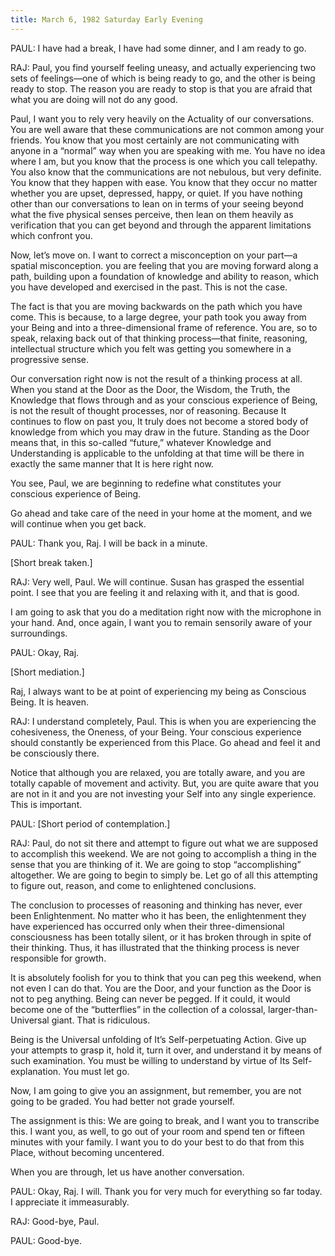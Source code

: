 ```yaml
---
title: March 6, 1982 Saturday Early Evening 
---
```


PAUL: I have had a break, I have had some dinner, and I am ready to go.

RAJ: Paul, you find yourself feeling uneasy, and actually experiencing two sets
of feelings—one of which is being ready to go, and the other is being ready to
stop. The reason you are ready to stop is that you are afraid that what you are
doing will not do any good.

Paul, I want you to rely very heavily on the Actuality of our conversations.
You are well aware that these communications are not common among your friends.
You know that you most certainly are not communicating with anyone in a
“normal” way when you are speaking with me. You have no idea where I am, but
you know that the process is one which you call telepathy. You also know that
the communications are not nebulous, but very definite. You know that they
happen with ease. You know that they occur no matter whether you are upset,
depressed, happy, or quiet. If you have nothing other than our conversations to
lean on in terms of your seeing beyond what the five physical senses perceive,
then lean on them heavily as verification that you can get beyond and through
the apparent limitations which confront you.

Now, let’s move on. I want to correct a misconception on your part—a spatial
misconception. you are feeling that you are moving forward along a path,
building upon a foundation of knowledge and ability to reason, which you have
developed and exercised in the past. This is not the case.

The fact is that you are moving backwards on the path which you have come. This
is because, to a large degree, your path took you away from your Being and into
a three-dimensional frame of reference. You are, so to speak, relaxing back out
of that thinking process—that finite, reasoning, intellectual structure which
you felt was getting you somewhere in a progressive sense.

Our conversation right now is not the result of a thinking process at all. When
you stand at the Door as the Door, the Wisdom, the Truth, the Knowledge that
flows through and as your conscious experience of Being, is not the result of
thought processes, nor of reasoning. Because It continues to flow on past you,
It truly does not become a stored body of knowledge from which you may draw in
the future. Standing as the Door means that, in this so-called “future,”
whatever Knowledge and Understanding is applicable to the unfolding at that
time will be there in exactly the same manner that It is here right now.

You see, Paul, we are beginning to redefine what constitutes your conscious
experience of Being.

Go ahead and take care of the need in your home at the moment, and we will
continue when you get back.

PAUL: Thank you, Raj. I will be back in a minute.

[Short break taken.]

RAJ: Very well, Paul. We will continue. Susan has grasped the essential point.
I see that you are feeling it and relaxing with it, and that is good.

I am going to ask that you do a meditation right now with the microphone in
your hand. And, once again, I want you to remain sensorily aware of your
surroundings.

PAUL: Okay, Raj.

[Short mediation.]

Raj, I always want to be at point of experiencing my being as Conscious Being.
It is heaven.

RAJ: I understand completely, Paul. This is when you are experiencing the
cohesiveness, the Oneness, of your Being. Your conscious experience should
constantly be experienced from this Place. Go ahead and feel it and be
consciously there.

Notice that although you are relaxed, you are totally aware, and you are
totally capable of movement and activity. But, you are quite aware that you are
not in it and you are not investing your Self into any single experience. This
is important.

PAUL: [Short period of contemplation.]

RAJ: Paul, do not sit there and attempt to figure out what we are supposed to
accomplish this weekend. We are not going to accomplish a thing in the sense
that you are thinking of it. We are going to stop “accomplishing” altogether.
We are going to begin to simply be. Let go of all this attempting to figure
out, reason, and come to enlightened conclusions.

The conclusion to processes of reasoning and thinking has never, ever been
Enlightenment. No matter who it has been, the enlightenment they have
experienced has occurred only when their three-dimensional consciousness has
been totally silent, or it has broken through in spite of their thinking. Thus,
it has illustrated that the thinking process is never responsible for growth.

It is absolutely foolish for you to think that you can peg this weekend, when
not even I can do that. You are the Door, and your function as the Door is not
to peg anything. Being can never be pegged. If it could, it would become one of
the “butterflies” in the collection of a colossal, larger-than-Universal giant.
That is ridiculous.

Being is the Universal unfolding of It’s Self-perpetuating Action. Give up your
attempts to grasp it, hold it, turn it over, and understand it by means of such
examination. You must be willing to understand by virtue of Its
Self-explanation. You must let go.

Now, I am going to give you an assignment, but remember, you are not going to
be graded. You had better not grade yourself.

The assignment is this: We are going to break, and I want you to transcribe
this. I want you, as well, to go out of your room and spend ten or fifteen
minutes with your family. I want you to do your best to do that from this Place,
without becoming uncentered.

When you are through, let us have another conversation.

PAUL: Okay, Raj. I will. Thank you for very much for everything so far today. I
appreciate it immeasurably.

RAJ: Good-bye, Paul.

PAUL: Good-bye.


